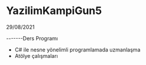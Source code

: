 # YazilimKampiGun5
29/08/2021

-------Ders Programı
*  C# ile nesne yönelimli programlamada uzmanlaşma
*  Atölye çalışmaları
